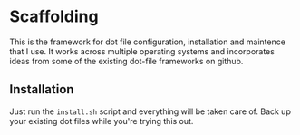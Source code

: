# Scaffolding

This is the framework for dot file configuration, installation and maintence
that I use. It works across multiple operating systems and incorporates ideas
from some of the existing dot-file frameworks on github.

## Installation

Just run the `install.sh` script and everything will be taken care of. Back up
your existing dot files while you're trying this out.
